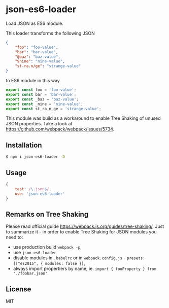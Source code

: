 # json-es6-loader

Load JSON as ES6 module. 

This loader transforms the following JSON

```json
{
    "foo": "foo-value",
    "bar": "bar-value",
    "@baz": "baz-value",
    "9nine": "nine-value",
    "st-ra.n/ge": "strange-value"
}
```

to ES6 module in this way

```js
export const foo = 'foo-value';
export const bar = 'bar-value';
export const _baz = 'baz-value';
export const _nine = 'nine-value';
export const st_ra_n_ge = 'strange-value';
```

This module was build as a workaround to enable Tree Shaking of unused JSON properties. Take a look at https://github.com/webpack/webpack/issues/5734.

## Installation

```sh
$ npm i json-es6-loader -D
```

## Usage

```js
{
    test: /\.json$/,
    use: 'json-es6-loader'
}
```

## Remarks on Tree Shaking

Please read official guide https://webpack.js.org/guides/tree-shaking/. Just to summarize it - in order to enable Tree Shaking for JSON modules you need to: 
* use production build `webpack -p`,
* use `json-es6-loader`
* disable modules in `.babelrc` or in `webpack.config.js` - `presets: [["es2015", { modules: false }]`,
* always import propertiers by name, ie. `import { fooProperty } from './foobar.json'`

## License

MIT
